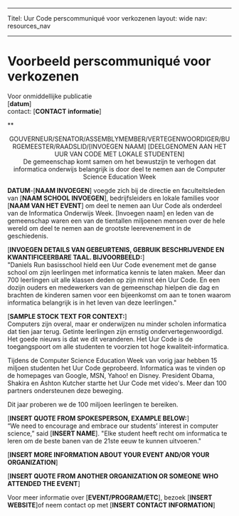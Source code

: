 * * *

Titel: Uur Code perscommuniqué voor verkozenen layout: wide nav: resources_nav

* * *

# Voorbeeld perscommuniqué voor verkozenen

Voor onmiddellijke publicatie   
[**datum**]   
contact: [**CONTACT informatie**]  
  


**

<center>
  GOUVERNEUR/SENATOR/ASSEMBLYMEMBER/VERTEGENWOORDIGER/BURGEMEESTER/RAADSLID/[INVOEGEN NAAM] [DEELGENOMEN AAN HET UUR VAN CODE MET LOKALE STUDENTEN]</strong> <br /> De gemeenschap komt samen om het bewustzijn te verhogen dat informatica onderwijs belangrijk is door deel te nemen aan de Computer Science Education Week
</center>

  
  
</p> 

**DATUM**-[**NAAM INVOEGEN**] voegde zich bij de directie en faculteitsleden van [**NAAM SCHOOL INVOEGEN**], bedrijfsleiders en lokale families voor [**NAAM VAN HET EVENT**] om deel te nemen aan Uur Code als onderdeel van de Informatica Onderwijs Week. [Invoegen naam] en leden van de gemeenschap waren een van de tientallen miljoenen mensen over de hele wereld om deel te nemen aan de grootste leerevenement in de geschiedenis.

[**INVOEGEN DETAILS VAN GEBEURTENIS, GEBRUIK BESCHRIJVENDE EN KWANTIFICEERBARE TAAL. BIJVOORBEELD:**]   
"Daniels Run basisschool hield een Uur Code evenement met de ganse school om zijn leerlingen met informatica kennis te laten maken. Meer dan 700 leerlingen uit alle klassen deden op zijn minst één Uur Code. En een dozijn ouders en medewerkers van de gemeenschap hielpen die dag en brachten de kinderen samen voor een bijeenkomst om aan te tonen waarom informatica belangrijk is in het leven van deze leerlingen."

[**SAMPLE STOCK TEXT FOR CONTEXT:**]  
Computers zijn overal, maar er onderwijzen nu minder scholen informatica dat tien jaar terug. Getinte leerlingen zijn ernstig ondervertegenwoordigd. Het goede nieuws is dat we dit veranderen. Het Uur Code is de toegangspoort om alle studenten te voorzien tot hoge kwaliteit-informatica.

Tijdens de Computer Science Education Week van vorig jaar hebben 15 miljoen studenten het Uur Code geprobeerd. Informatica was te vinden op de homepages van Google, MSN, Yahoo! en Disney. President Obama, Shakira en Ashton Kutcher startte het Uur Code met video's. Meer dan 100 partners ondersteunen deze beweging.

Dit jaar proberen we de 100 miljoen leerlingen te bereiken.

[**INSERT QUOTE FROM SPOKESPERSON, EXAMPLE BELOW:**]  
“We need to encourage and embrace our students’ interest in computer science,” said [**INSERT NAME**]. "Elke student heeft recht om informatica te leren om de beste banen van de 21ste eeuw te kunnen uitvoeren."

[**INSERT MORE INFORMATION ABOUT YOUR EVENT AND/OR YOUR ORGANIZATION**]

[**INSERT QUOTE FROM ANOTHER ORGANIZATION OR SOMEONE WHO ATTENDED THE EVENT**]

Voor meer informatie over [**EVENT/PROGRAM/ETC**], bezoek [**INSERT WEBSITE**]of neem contact op met [**INSERT CONTACT INFORMATION**]